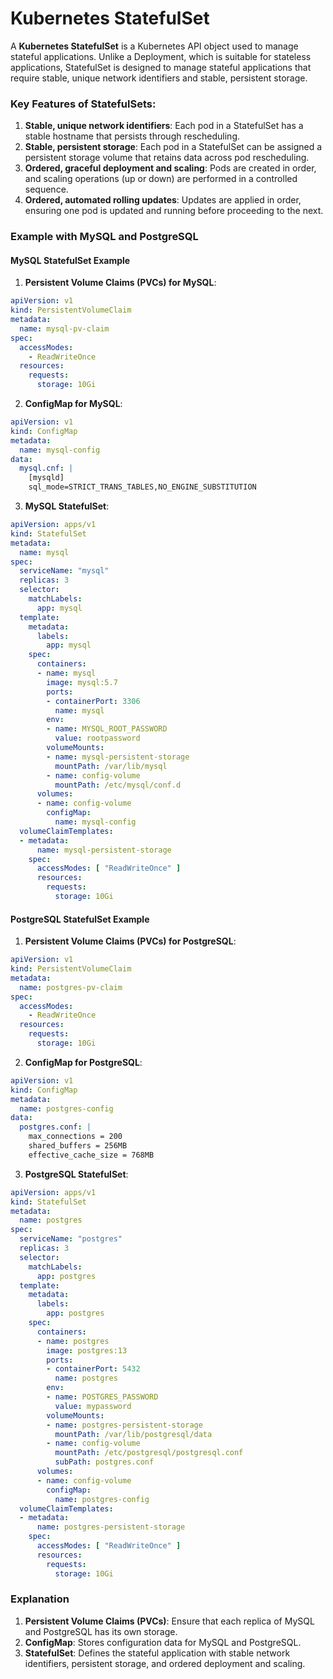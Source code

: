 # Kubernetes StatefulSet

A **Kubernetes StatefulSet** is a Kubernetes API object used to manage stateful applications. Unlike a Deployment, which is suitable for stateless applications, StatefulSet is designed to manage stateful applications that require stable, unique network identifiers and stable, persistent storage.

### Key Features of StatefulSets:
1. **Stable, unique network identifiers**: Each pod in a StatefulSet has a stable hostname that persists through rescheduling.
2. **Stable, persistent storage**: Each pod in a StatefulSet can be assigned a persistent storage volume that retains data across pod rescheduling.
3. **Ordered, graceful deployment and scaling**: Pods are created in order, and scaling operations (up or down) are performed in a controlled sequence.
4. **Ordered, automated rolling updates**: Updates are applied in order, ensuring one pod is updated and running before proceeding to the next.

### Example with MySQL and PostgreSQL

#### MySQL StatefulSet Example

1. **Persistent Volume Claims (PVCs) for MySQL**:
```yaml
apiVersion: v1
kind: PersistentVolumeClaim
metadata:
  name: mysql-pv-claim
spec:
  accessModes:
    - ReadWriteOnce
  resources:
    requests:
      storage: 10Gi
```

2. **ConfigMap for MySQL**:
```yaml
apiVersion: v1
kind: ConfigMap
metadata:
  name: mysql-config
data:
  mysql.cnf: |
    [mysqld]
    sql_mode=STRICT_TRANS_TABLES,NO_ENGINE_SUBSTITUTION
```

3. **MySQL StatefulSet**:
```yaml
apiVersion: apps/v1
kind: StatefulSet
metadata:
  name: mysql
spec:
  serviceName: "mysql"
  replicas: 3
  selector:
    matchLabels:
      app: mysql
  template:
    metadata:
      labels:
        app: mysql
    spec:
      containers:
      - name: mysql
        image: mysql:5.7
        ports:
        - containerPort: 3306
          name: mysql
        env:
        - name: MYSQL_ROOT_PASSWORD
          value: rootpassword
        volumeMounts:
        - name: mysql-persistent-storage
          mountPath: /var/lib/mysql
        - name: config-volume
          mountPath: /etc/mysql/conf.d
      volumes:
      - name: config-volume
        configMap:
          name: mysql-config
  volumeClaimTemplates:
  - metadata:
      name: mysql-persistent-storage
    spec:
      accessModes: [ "ReadWriteOnce" ]
      resources:
        requests:
          storage: 10Gi
```

#### PostgreSQL StatefulSet Example

1. **Persistent Volume Claims (PVCs) for PostgreSQL**:
```yaml
apiVersion: v1
kind: PersistentVolumeClaim
metadata:
  name: postgres-pv-claim
spec:
  accessModes:
    - ReadWriteOnce
  resources:
    requests:
      storage: 10Gi
```

2. **ConfigMap for PostgreSQL**:
```yaml
apiVersion: v1
kind: ConfigMap
metadata:
  name: postgres-config
data:
  postgres.conf: |
    max_connections = 200
    shared_buffers = 256MB
    effective_cache_size = 768MB
```

3. **PostgreSQL StatefulSet**:
```yaml
apiVersion: apps/v1
kind: StatefulSet
metadata:
  name: postgres
spec:
  serviceName: "postgres"
  replicas: 3
  selector:
    matchLabels:
      app: postgres
  template:
    metadata:
      labels:
        app: postgres
    spec:
      containers:
      - name: postgres
        image: postgres:13
        ports:
        - containerPort: 5432
          name: postgres
        env:
        - name: POSTGRES_PASSWORD
          value: mypassword
        volumeMounts:
        - name: postgres-persistent-storage
          mountPath: /var/lib/postgresql/data
        - name: config-volume
          mountPath: /etc/postgresql/postgresql.conf
          subPath: postgres.conf
      volumes:
      - name: config-volume
        configMap:
          name: postgres-config
  volumeClaimTemplates:
  - metadata:
      name: postgres-persistent-storage
    spec:
      accessModes: [ "ReadWriteOnce" ]
      resources:
        requests:
          storage: 10Gi
```

### Explanation
1. **Persistent Volume Claims (PVCs)**: Ensure that each replica of MySQL and PostgreSQL has its own storage.
2. **ConfigMap**: Stores configuration data for MySQL and PostgreSQL.
3. **StatefulSet**: Defines the stateful application with stable network identifiers, persistent storage, and ordered deployment and scaling.

